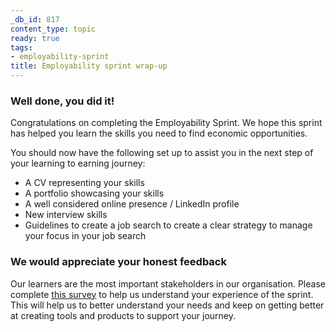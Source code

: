 ```yaml
---
_db_id: 817
content_type: topic
ready: true
tags:
- employability-sprint
title: Employability sprint wrap-up
---
```


### Well done, you did it! 

Congratulations on completing the Employability Sprint. We hope this sprint has helped you learn the skills you need to find economic opportunities.

You should now have the following set up to assist you in the next step of your learning to earning journey:
- A CV representing your skills
- A portfolio showcasing your skills
- A well considered online presence / LinkedIn profile
- New interview skills
- Guidelines to create a job search to create a clear strategy to manage your focus in your job search

### We would appreciate your honest feedback

Our learners are the most important stakeholders in our organisation. Please complete [this survey](https://airtable.com/shrZxssOwH3g0H3Cd) to help us understand your experience of the sprint. This will help us to better understand your needs and keep on getting better at creating tools and products to support your journey.


